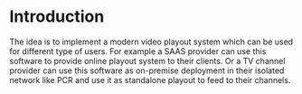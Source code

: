 # Introduction

The idea is to implement a modern video playout system which can be used for different type of users. For example a SAAS provider can use this software to provide online playout system to their clients. Or a TV channel provider can use this software as on-premise deployment in their isolated network like PCR and use it as  standalone playout to feed to their channels.
